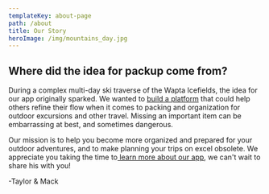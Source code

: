 ```yaml
---
templateKey: about-page
path: /about
title: Our Story
heroImage: /img/mountains_day.jpg
---
```

## Where did the idea for packup come from?

During a complex multi-day ski traverse of the Wapta Icefields, the idea for our app originally sparked. We wanted to [build a platform](www.getpackup.com) that could help others refine their flow when it comes to packing and organization for outdoor excursions and other travel. Missing an important item can be embarrassing at best, and sometimes dangerous.  

Our mission is to help you become more organized and prepared for your outdoor adventures, and to make planning your trips on excel obsolete. We appreciate you taking the time to[ learn more about our app](www.getpackup.com), we can't wait to share his with you!

\-Taylor & Mack